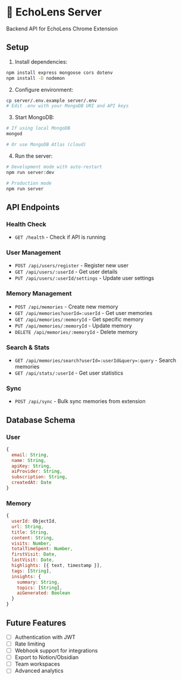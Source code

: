 # 🌌 EchoLens Server

Backend API for EchoLens Chrome Extension

## Setup

1. Install dependencies:
```bash
npm install express mongoose cors dotenv
npm install -D nodemon
```

2. Configure environment:
```bash
cp server/.env.example server/.env
# Edit .env with your MongoDB URI and API keys
```

3. Start MongoDB:
```bash
# If using local MongoDB
mongod

# Or use MongoDB Atlas (cloud)
```

4. Run the server:
```bash
# Development mode with auto-restart
npm run server:dev

# Production mode
npm run server
```

## API Endpoints

### Health Check
- `GET /health` - Check if API is running

### User Management
- `POST /api/users/register` - Register new user
- `GET /api/users/:userId` - Get user details
- `PUT /api/users/:userId/settings` - Update user settings

### Memory Management
- `POST /api/memories` - Create new memory
- `GET /api/memories?userId=:userId` - Get user memories
- `GET /api/memories/:memoryId` - Get specific memory
- `PUT /api/memories/:memoryId` - Update memory
- `DELETE /api/memories/:memoryId` - Delete memory

### Search & Stats
- `GET /api/memories/search?userId=:userId&query=:query` - Search memories
- `GET /api/stats/:userId` - Get user statistics

### Sync
- `POST /api/sync` - Bulk sync memories from extension

## Database Schema

### User
```javascript
{
  email: String,
  name: String,
  apiKey: String,
  aiProvider: String,
  subscription: String,
  createdAt: Date
}
```

### Memory
```javascript
{
  userId: ObjectId,
  url: String,
  title: String,
  content: String,
  visits: Number,
  totalTimeSpent: Number,
  firstVisit: Date,
  lastVisit: Date,
  highlights: [{ text, timestamp }],
  tags: [String],
  insights: {
    summary: String,
    topics: [String],
    aiGenerated: Boolean
  }
}
```

## Future Features

- [ ] Authentication with JWT
- [ ] Rate limiting
- [ ] Webhook support for integrations
- [ ] Export to Notion/Obsidian
- [ ] Team workspaces
- [ ] Advanced analytics
